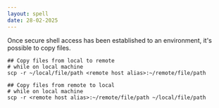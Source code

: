 ```yaml
---
layout: spell
date: 28-02-2025
---
```


Once secure shell access has been established to an environment, it's possible to copy files.

```shell
## Copy files from local to remote
# while on local machine
scp -r ~/local/file/path <remote host alias>:~/remote/file/path
```

```shell
## Copy files from remote to local
# while on local machine
scp -r <remote host alias>:~/remote/file/path ~/local/file/path
```
